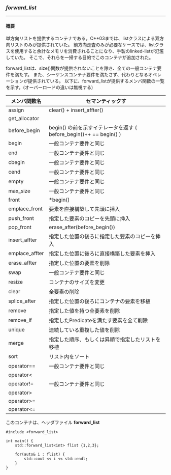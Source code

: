 ### *forward_list*
---
#### 概要
単方向リストを提供するコンテナである。C++03までは、listクラスによる双方向リストのみが提供されていた。
前方向走査のみが必要なケースでは、listクラスを使用すると余計なメモリを消費されることになり、手製のlinked-listが氾濫していた。
そこで、それらを一掃する目的でこのコンテナが追加された。

forward_listは、size()関数が提供されないことを除き、全ての一般コンテナ要件を満たす。
また、シーケンスコンテナ要件を満たさず、代わりとなるオペレーションが提供されている。
以下に、forward_listが提供するメンバ関数の一覧を示す。(オーバーロードの違いは無視する)

| メンバ関数名 | セマンティックす|
| -- | -- |
| assign | clear() + insert_affter() |
| get_allocator | |
| before_begin | begin() の前を示すイテレータを返す ( before_begin()++ == begin() ) |
| begin | 一般コンテナ要件と同じ |
| end | 一般コンテナ要件と同じ |
| cbegin | 一般コンテナ要件と同じ |
| cend | 一般コンテナ要件と同じ |
| empty | 一般コンテナ要件と同じ |
| max_size | 一般コンテナ要件と同じ |
| front | \*begin() |
| emplace_front | 要素を直接構築して先頭に挿入 |
| push_front | 指定した要素のコピーを先頭に挿入 |
| pop_front | erase_after(before_begin()) |
| insert_affter | 指定した位置の後ろに指定した要素のコピーを挿入 |
| emplace_affter | 指定した位置に後ろに直接構築した要素を挿入 |
| erase_affter | 指定した位置の要素を削除 |
| swap | 一般コンテナ要件と同じ |
| resize | コンテナのサイズを変更|
| clear | 全要素の削除|
| splice_after | 指定した位置の後ろにコンテナの要素を移植 |
| remove | 指定した値を持つ全要素を削除 |
| remove_if | 指定したPredicateを満たす要素を全て削除 |
| unique | 連続している重複した値を削除 |
| merge | 指定した順序、もしくは昇順で指定したリストを移植 |
| sort | リスト内をソート|
| operator== | 一般コンテナ要件と同じ |
| operator< | |
| operator!= | 一般コンテナ要件と同じ |
| operator> | |
| operator>= | |
| operator<= | |


このコンテナは、ヘッダファイル **forward_list**

```
#include <forward_list>

int main() {
    std::forward_list<int> flist {1,2,3};

    for(auto& i : flist) {
        std::cout << i << std::endl;
    }
}
```
